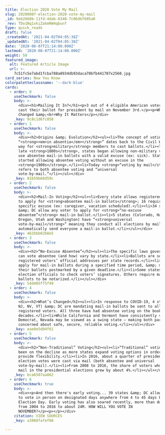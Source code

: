 ```yaml
---
title: Election 2020 Vote My Mail
slug: 20200807-election-2020-vote-my-mail
_id: 9eb2668b-11fd-4dab-8340-7c06dbf605a0
_rev: TDo1Nq1xkiZakmRW4qbunf
type: quick_reads
draft: false
_createdAt: '2021-04-02T04:05:38Z'
_updatedAt: '2021-04-02T04:05:38Z'
date: '2020-08-07T21:14:00.000Z'
lastmod: '2020-08-07T21:14:00.000Z'
weight: 50
featured_image:
  alt: Featured Article Image
  url: >-
    7c51fc5e7abd1fcba788a8934db93daca70bfb441707x2560.jpg
card_series: Now You Know
colorpaletteclassname: '--dark-blue'
cards:
  - order: 0
    useCheckmark: false
    body: >-
      <div><h1>Mailing It In?</h1><p>3 out of 4 eligible American voters may
      cast their ballot for president by mail on November 3rd.</p><p>What’s
      Changed &amp;<br>Why It Matters</p></div>
    _key: 9c8c1d6fc058
  - order: 1
    useCheckmark: false
    body: >-
      <div><h2>Origins &amp; Evolution</h2><ul><li>The concept of voting
      “<strong><em>in absentia</em></strong>” dates back to the Civil War – as a
      way for <strong>military</strong> members to cast ballots.</li><li>By the
      late <strong>1800s</strong>, states began allowing non-military voters to
      use absentee mail-in ballots with a valid excuse (ex: sick). States
      started allowing absentee voting without an excuse in the
      <strong>1980s</strong>.</li><li>Today <strong>“voting by mail</strong>”
      refers to both absentee voting and “universal
      vote-by-mail.”</li></ul></div>
    _key: 01b59b68d59c
  - order: 2
    useCheckmark: false
    body: >-
      <div><h2>Mail-In Voting</h2><ul><li>Every state allows registered voters
      to apply for <strong>absentee mail-in ballots</strong>; 16 require a
      specific excuse (ex: caregiver, vacation scheduled).</li><li>34 states
      &amp; DC allow any voter to apply for <strong>“no-excuse
      absentee”</strong> mail-in ballot.</li><li>5 states (Colorado, Hawaii,
      Oregon, Utah and Washington) have “<strong>universal
      vote-by-mail</strong>” meaning they conduct all elections by mail and
      automatically send everyone a mail-in ballot.</li></ul></div>
    _key: 462bbb02b8e5
  - order: 3
    useCheckmark: false
    body: >-
      <div><h2>“No-Excuse Absentee”</h2><ul><li>The specific laws governing who
      can vote absentee (and how) vary by state.</li><li>Ballots are sent to
      registered voters’ official addresses per state records.</li><li>Voters
      apply for mail-in ballots during a specified time period, &amp; must have
      their ballots postmarked by a given deadline.</li><li>Some states require
      election officials to check voters’ signatures. Others require mail-in
      ballots to be notarized.</li></ul></div>
    _key: 54d405ff5f49
  - order: 4
    useCheckmark: false
    body: >-
      <div><h2>What’s Changed</h2><ul><li>In response to COVID-19, 4 states (CA,
      NJ, NV, VT) &amp; DC are mandating mail-in ballots be sent to all
      registered voters. All three have had absentee voting on the books for
      decades.</li><li>While California and Vermont have consistently voted
      Democrat, Nevada may be viewed as a swing state – making both parties
      concerned about safe, secure, reliable voting.</li></ul></div>
    _key: eae0e5d04f61
  - order: 5
    useCheckmark: false
    body: >-
      <div><h2>“Non-Traditional” Voting</h2><ul><li>“Traditional” voting has
      been on the decline as more states expand voting options in order to
      provide flexibility.</li><li>In 2016, about a quarter of presidential
      election votes were cast via mail (both absentee and universal
      vote-by-mail).</li><li>From 2008 to 2016, the share of voters who voted by
      mail in the presidential elections grew by about 4%.</li></ul></div>
    _key: bca6507aa862
  - order: 6
    useCheckmark: true
    body: >-
      <div><p>And then there's early voting... 39 states &amp; DC allow voters
      to vote in person on designated days anywhere from 4 to 45 days before
      Election Day. Early voting has also soared recently, more than doubling
      from 2004 to 2016 to about 24M. HOW WILL YOU VOTE IN
      NOVEMBER?</p><p></p></div>
    citation: VIEW SOURCES
    _key: a3988fafef68

---
```

 